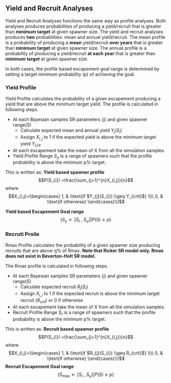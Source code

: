 ## Yield and Recruit Analyses
Yield and Recruit Analyses functions the same way as profile analyses. Both analyses produces  probabilities of producing a yield/recruit that is greater than **minimum target** at given spawner size. The yield and recruit analyses produces **two** probabilities: mean and annual yield/recruit. The mean profile is a probability of producing a **mean** yield/recruit **over years** that is greater than **minimum target** at given spawner size. The annual profile is a probability of producing a yield/recruit **at each year** that is greater than **minimum target** at given spawner size. 

In both cases, the profile based escapement goal range is determined by setting a target minimum probability (p) of achieving the goal.  


### Yield Profile 
Yield Profile calculates the probability of a given escapement producing a yield that are above the minimum target yield.  The  profile is calculated in following steps.  

* At each Bayesian samples SR parameters (j) and given spawner range(S)
  * Calculate expected mean and annual yield $Y_{j}(S_{i})$ 
  * Assign $X_{i,j}$ to 1 if the expected yield is above the minimum target yield $Y_{crit}$
* At each escapement take the mean of X from all the simulation samples. 
* Yield Profile Range $S_{y}$ is a range of spawners such that the profile probability is above the minimum p% target. 

This is written as: 
**Yield based spawner profile**
$$P(S_{i}) =\frac{\sum_{j=1}^{n}X_{i,j}}{n}$$
where
$$X_{i,j}=\\begin{cases}
               1,  & \\text{if $Y_{j}(S_{i}) \\geq Y_{crit}$} \\\\
               0, & \\text{if otherwise}
               \\end{cases}\\!$$


**Yield based Escapement Goal range**
$$\left \{ S_{y}\leftarrow \left [ S_{l}\: ,\:S_{u}  \right ]|P(S)\geq p \right \}$$

### Recruti Proile 
Rmax Profile calculates the probability of a given spawner size producing recruits that are above q% of Rmax.  **Note that Ricker SR model only.  Rmax does not exist in Beverton-Holt SR model.**  

The Rmax profile is calculated in following steps.  
* At each Bayesian samples SR parameters (j) and given spawner range(S)
  * Calculate expected recruit $R_{j}(S_{i})$ 
  * Assign $X_{i,j}$ to 1 if the expected recruit is above the minimum target recruit ($R_{crit}$) or 0 if otherwise
* At each escapement take the mean of X from all the simulation samples. 
* Recruit Profile Range $S_{r}$ is a range of spawners such that the profile probability is above the minimum p% target.  

This is written as: 
**Recruit based spawner profile**
$$P(S_{i}) =\frac{\sum_{j=1}^{n}X_{i,j}}{n}$$
where
$$X_{i,j}=\\begin{cases}
               1,  & \\text{if $R_{j}(S_{i}) \\geq R_{crit}$} \\\\
               0, & \\text{if otherwise}
               \\end{cases}\\!$$
**Recruit Escapement Goal range**
$$\left \{ S_{max}\leftarrow \left [ S_{l}\: ,\:S_{u}  \right ]|P(S)\geq p \right \}$$


